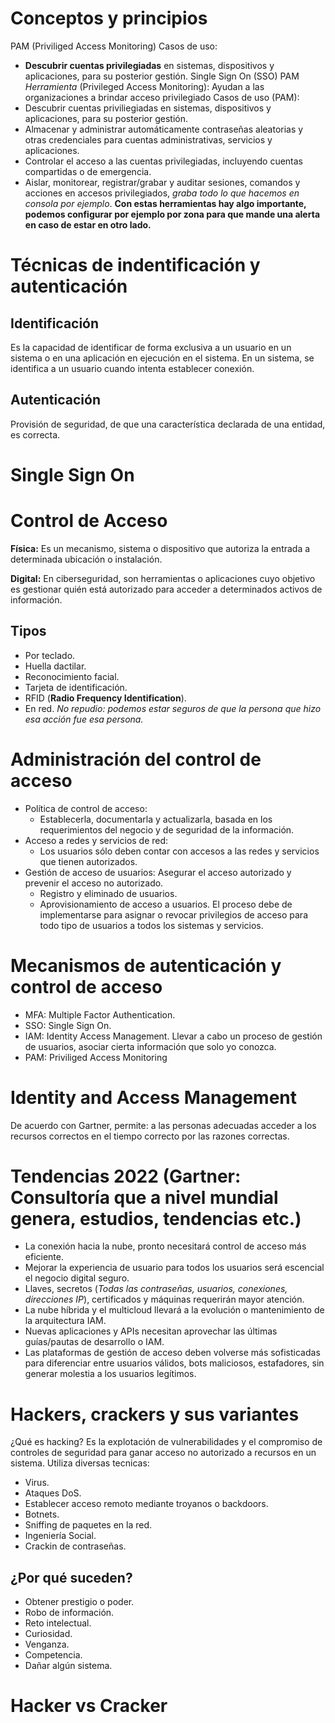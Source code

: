 # Conceptos y principios 

PAM (Priviliged Access Monitoring)
Casos de uso:
- **Descubrir cuentas privilegiadas** en sistemas, dispositivos y aplicaciones, para su posterior gestión.
Single Sign On (SSO)
PAM _Herramienta_ (Privileged Access Monitoring): Ayudan a las organizaciones a brindar acceso privilegiado 
Casos de uso (PAM):
- Descubrir cuentas priviliegiadas en sistemas, dispositivos y aplicaciones, para su posterior gestión.
- Almacenar y administrar automáticamente contraseñas aleatorias y otras credenciales para cuentas administrativas, servicios y aplicaciones.
- Controlar el acceso a las cuentas privilegiadas, incluyendo cuentas compartidas o de emergencia.
- Aislar, monitorear, registrar/grabar y auditar sesiones, comandos y acciones en accesos privilegiados, _graba todo lo que hacemos en consola por ejemplo_.
**Con estas herramientas hay algo importante, podemos configurar por ejemplo por zona para que mande una alerta en caso de estar en otro lado.**

# Técnicas de indentificación y autenticación
## Identificación
Es la capacidad de identificar de forma exclusiva a un usuario en un sistema o en una aplicación en ejecución en el sistema.
En un sistema, se identifica a un usuario cuando intenta establecer conexión.
## Autenticación
Provisión de seguridad, de que una característica declarada de una entidad, es correcta.

# Single Sign On

# Control de Acceso
**Física:** Es un mecanismo, sistema o dispositivo que autoriza la entrada a determinada ubicación o instalación.

**Digital:** En ciberseguridad, son herramientas o aplicaciones cuyo objetivo es gestionar quién está autorizado para acceder a determinados activos de información.

## Tipos
- Por teclado.
- Huella dactilar.
- Reconocimiento facial.
- Tarjeta de identificación.
- RFID (**Radio Frequency Identification**).
- En red.
_No repudio: podemos estar seguros de que la persona que hizo esa acción fue esa persona._

# Administración del control de acceso
- Política de control de acceso:
	- Establecerla, documentarla y actualizarla, basada en los requerimientos del negocio y de seguridad de la información.
- Acceso a redes y servicios de red:
	- Los usuarios sólo deben contar con accesos a las redes y servicios que tienen autorizados.
- Gestión de acceso de usuarios: Asegurar el acceso autorizado y prevenir el acceso no autorizado.
	- Registro y eliminado de usuarios.
	- Aprovisionamiento de acceso a usuarios.
	El proceso debe de implementarse para asignar o revocar privilegios de acceso para todo tipo de usuarios a todos los sistemas y servicios.
# Mecanismos de autenticación y control de acceso
- MFA: Multiple Factor Authentication.
- SSO: Single Sign On.
- IAM: Identity Access Management. Llevar a cabo un proceso de gestión de usuarios, asociar cierta información que solo yo conozca.
- PAM: Priviliged Access Monitoring 

# Identity and Access Management
De acuerdo con Gartner, permite:  a las personas adecuadas acceder a los recursos correctos en el tiempo correcto por las razones correctas.

# Tendencias 2022 (Gartner: Consultoría que a nivel mundial genera, estudios, tendencias etc.)
- La conexión hacia la nube, pronto necesitará control de acceso más eficiente.
- Mejorar la experiencia de usuario para todos los usuarios será escencial el negocio digital seguro. 
- Llaves, secretos (_Todas las contraseñas, usuarios, conexiones, direcciones IP_), certificados y máquinas requerirán mayor atención.
- La nube híbrida y el multicloud llevará a la evolución o mantenimiento de la arquitectura IAM.
- Nuevas aplicaciones y APIs necesitan aprovechar las últimas guías/pautas de desarrollo o IAM.
- Las plataformas de gestión de acceso deben volverse más sofisticadas para diferenciar entre usuarios válidos, bots maliciosos, estafadores, sin generar molestia a los usuarios legítimos.
# Hackers, crackers y sus variantes
¿Qué es hacking?
Es la explotación de vulnerabilidades y el compromiso de controles de seguridad para ganar acceso no autorizado a recursos en un sistema.
Utiliza diversas tecnicas:
- Virus.
- Ataques DoS.
- Establecer acceso remoto mediante troyanos o backdoors.
- Botnets.
- Sniffing de paquetes en la red.
- Ingeniería Social.
- Crackin de contraseñas.
## ¿Por qué suceden?
- Obtener prestigio o poder.
- Robo de información.
- Reto intelectual.
- Curiosidad.
- Venganza.
- Competencia.
- Dañar algún sistema.

# Hacker vs Cracker
